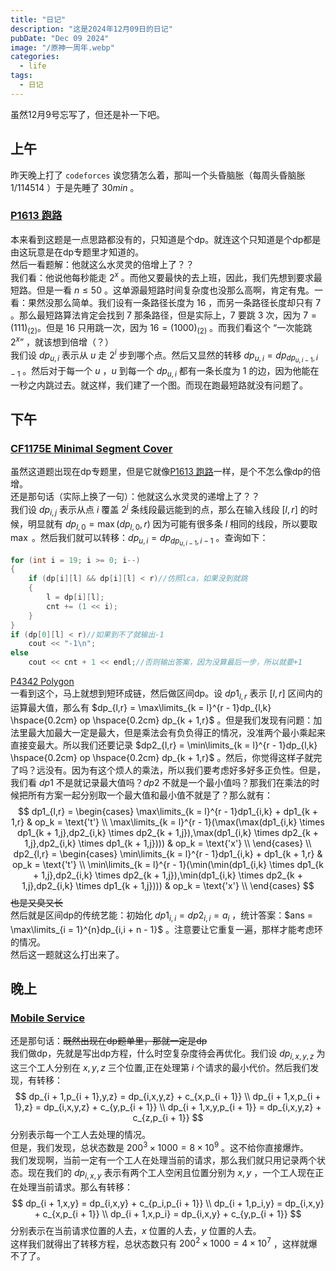 ```yaml
---
title: "日记"
description: "这是2024年12月09日的日记"
pubDate: "Dec 09 2024"
image: "/原神一周年.webp"
categories:
  - life
tags:
  - 日记
---
```


虽然12月9号忘写了，但还是补一下吧。

## 上午
昨天晚上打了 `codeforces` 诶您猜怎么着，那叫一个头昏脑胀（每周头昏脑胀 $1/114514$ ）于是先睡了 $30min$ 。

### <a href = "https://www.luogu.com.cn/problem/P1613" target = "_blank">P1613 跑路</a>  
本来看到这题是一点思路都没有的，只知道是个dp。就连这个只知道是个dp都是由这玩意是在dp专题里才知道的。  
然后一看题解：他就这么水灵灵的倍增上了？？  
我们看：他说他每秒能走 $2^x$ 。而他又要最快的去上班，因此，我们先想到要求最短路。但是一看 $n \le 50$ 。这单源最短路时间复杂度也没那么高啊，肯定有鬼。一看：果然没那么简单。我们设有一条路径长度为 $16$ ，而另一条路径长度却只有 $7$ 。那么最短路算法肯定会找到 $7$ 那条路径，但是实际上，$7$ 要跳 $3$ 次，因为 $7 = (111)_{(2)}$。但是 $16$ 只用跳一次，因为 $16 = (1000)_{(2)}$ 。而我们看这个 “一次能跳 $2^x$” ，就该想到倍增（？）  
我们设 $dp_{u,i}$ 表示从 $u$ 走 $2^i$ 步到哪个点。然后又显然的转移 $dp_{u,i} = dp_{dp_{u,i - 1},i - 1}$ 。然后对于每一个 $u$ ，$u$ 到每一个 $dp_{u,i}$ 都有一条长度为 $1$ 的边，因为他能在一秒之内跳过去。就这样，我们建了一个图。而现在跑最短路就没有问题了。

## 下午
### <a href = "https://codeforces.com/problemset/problem/1175/E" target = "_blank">CF1175E Minimal Segment Cover</a>  
虽然这道题出现在dp专题里，但是它就像<a href = "https://www.luogu.com.cn/problem/P1613" target = "_blank">P1613 跑路</a>一样，是个不怎么像dp的倍增。  
还是那句话（实际上换了一句）：他就这么水灵灵的递增上了？？  
我们设 $dp_{i,j}$ 表示从点 $i$ 覆盖 $2^j$ 条线段最远能到的点，那么在输入线段 $[l,r]$ 的时候，明显就有 $dp_{l,0} = \max(dp_{l,0},r)$ 因为可能有很多条 $l$ 相同的线段，所以要取 $\max$ 。然后我们就可以转移：$dp_{u,i} = dp_{dp_{u,i - 1},i - 1}$ 。查询如下：
```cpp
for (int i = 19; i >= 0; i--)
{
    if (dp[i][l] && dp[i][l] < r)//仿照lca，如果没到就跳
    {
        l = dp[i][l];
        cnt += (1 << i);
    }
}
if (dp[0][l] < r)//如果到不了就输出-1
    cout << "-1\n";
else
    cout << cnt + 1 << endl;//否则输出答案，因为没算最后一步，所以就要+1
```
<a href = "https://www.luogu.com.cn/problem/P4342" target = "_blank">P4342 Polygon</a>  
一看到这个，马上就想到短环成链，然后做区间dp。设 $dp1_{l,r}$ 表示 $[l,r]$ 区间内的运算最大值，那么有 $dp_{l,r} = \max\limits_{k = l}^{r - 1}dp_{l,k} \hspace{0.2cm} op \hspace{0.2cm} dp_{k + 1,r}$ 。但是我们发现有问题：加法里最大加最大一定是最大，但是乘法会有负负得正的情况，没准两个最小乘起来直接变最大。所以我们还要记录 $dp2_{l,r} = \min\limits_{k = l}^{r - 1}dp_{l,k} \hspace{0.2cm} op \hspace{0.2cm} dp_{k + 1,r}$ 。然后，你觉得这样子就完了吗？远没有。因为有这个烦人的乘法，所以我们要考虑好多好多正负性。但是，我们看 $dp1$ 不是就记录最大值吗？$dp2$ 不就是一个最小值吗？那我们在乘法的时候把所有方案一起分别取一个最大值和最小值不就是了？那么就有：
$$
dp1_{l,r} = \begin{cases}
\max\limits_{k = l}^{r - 1}dp1_{i,k} + dp1_{k + 1,r} & op_k = \text{'t'} \\
\max\limits_{k = l}^{r - 1}(\max(\max(dp1_{i,k} \times dp1_{k + 1,j},dp2_{i,k} \times dp2_{k + 1,j}),\max(dp1_{i,k} \times dp2_{k + 1,j},dp2_{i,k} \times dp1_{k + 1,j}))) & op_k = \text{'x'} \\
\end{cases}
\\
dp2_{l,r} = \begin{cases}
\min\limits_{k = l}^{r - 1}dp1_{i,k} + dp1_{k + 1,r} & op_k = \text{'t'} \\
\min\limits_{k = l}^{r - 1}(\min(\min(dp1_{i,k} \times dp1_{k + 1,j},dp2_{i,k} \times dp2_{k + 1,j}),\min(dp1_{i,k} \times dp2_{k + 1,j},dp2_{i,k} \times dp1_{k + 1,j}))) & op_k = \text{'x'} \\
\end{cases}
$$
~~也是又臭又长~~  
然后就是区间dp的传统艺能：初始化 $dp1_{i,i} = dp2_{i,i} = a_i$ ，统计答案：$ans = \max\limits_{i = 1}^{n}dp_{i,i + n - 1}$ 。注意要让它重复一遍，那样才能考虑环的情况。  
然后这一题就这么打出来了。

## 晚上
### <a href = "https://www.spoj.com/problems/SERVICE/en/" target = "_blank">Mobile Service</a>  
还是那句话：~~既然出现在dp题单里，那就一定是dp~~  
我们做dp，先就是写出dp方程，什么时空复杂度待会再优化。我们设 $dp_{i,x,y,z}$ 为这三个工人分别在 $x,y,z$ 三个位置,正在处理第 $i$ 个请求的最小代价。然后我们发现，有转移：
$$
dp_{i + 1,p_{i + 1},y,z} = dp_{i,x,y,z} + c_{x,p_{i + 1}} \\
dp_{i + 1,x,p_{i + 1},z} = dp_{i,x,y,z} + c_{y,p_{i + 1}} \\
dp_{i + 1,x,y,p_{i + 1}} = dp_{i,x,y,z} + c_{z,p_{i + 1}}
$$
分别表示每一个工人去处理的情况。  
但是，我们发现，总状态数是 $200^3 \times 1000 = 8 \times 10 ^ 9$ 。这不给你直接爆炸。  
我们发现啊，当前一定有一个工人在处理当前的请求，那么我们就只用记录两个状态。现在我们的 $dp_{i,x,y}$ 表示有两个工人空闲且位置分别为 $x,y$ ，一个工人现在正在处理当前请求。那么有转移：
$$
dp_{i + 1,x,y} = dp_{i,x,y} + c_{p_i,p_{i + 1}} \\
dp_{i + 1,p_i,y} = dp_{i,x,y} + c_{x,p_{i + 1}} \\
dp_{i + 1,x,p_i} = dp_{i,x,y} + c_{y,p_{i + 1}}
$$
分别表示在当前请求位置的人去，$x$ 位置的人去，$y$ 位置的人去。  
这样我们就得出了转移方程，总状态数只有 $200^2 \times 1000 = 4 \times 10^7$ ，这样就爆不了了。

